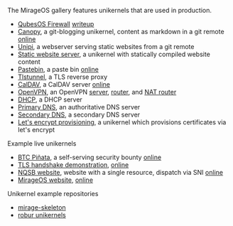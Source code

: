 The MirageOS gallery features unikernels that are used in production.

- [QubesOS Firewall](https://github.com/mirage/qubes-mirage-firewall) [writeup](http://roscidus.com/blog/blog/2016/01/01/a-unikernel-firewall-for-qubesos/)
- [Canopy](https://github.com/Engil/Canopy), a git-blogging unikernel, content as markdown in a git remote [online](http://canopy.mirage.io)
- [Unipi](https://github.com/roburio/unipi), a webserver serving static websites from a git remote
- [Static website server](https://github.com/mirage/mirage-skeleton/tree/master/applications/static_website_tls), a unikernel with statically compiled website content
- [Pastebin](https://github.com/dinosaure/pasteur), a paste bin [online](https://paste.x25519.net/)
- [Tlstunnel](https://github.com/roburio/tlstunnel), a TLS reverse proxy
- [CalDAV](https://github.com/roburio/caldav/tree/master/mirage), a CalDAV server [online](https://calendar.robur.coop)
- [OpenVPN](https://github.com/roburio/openvpn), an OpenVPN [server](https://github.com/roburio/openvpn/tree/master/mirage-server), [router](https://github.com/roburio/openvpn/tree/master/mirage-router), and [NAT router](https://github.com/roburio/openvpn/tree/master/mirage-nat)
- [DHCP](https://github.com/mirage/mirage-skeleton/tree/master/applications/dhcp), a DHCP server
- [Primary DNS](https://github.com/roburio/dns-primary-git), an authoritative DNS server
- [Secondary DNS](https://github.com/roburio/dns-secondary), a secondary DNS server
- [Let's encrypt provisioning](https://github.com/roburio/dns-letsencrypt-secondary), a unikernel which provisions certificates via let's encrypt

Example live unikernels
- [BTC Piñata](https://github.com/mirleft/btc-pinata), a self-serving security bounty [online](http://ownme.ipredator.se)
- [TLS handshake demonstration](https://github.com/mirleft/tls-demo-server), [online](https://tls.nqsb.io)
- [NQSB website](https://github.com/mirleft/nqsb.io), website with a single resource, dispatch via SNI [online](https://nqsb.io)
- [MirageOS website](https://github.com/mirage/mirage-www), [online](https://mirageos.org)

Unikernel example repositories
- [mirage-skeleton](https://github.com/mirage/mirage-skeleton)
- [robur unikernels](https://github.com/roburio/unikernels)
